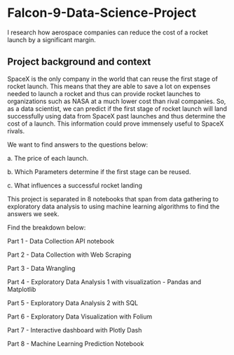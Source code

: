 # Falcon-9-Data-Science-Project
I research how aerospace companies can reduce the cost of a rocket launch by a significant margin. 

## Project background and context
SpaceX is the only company in the world that can reuse the first stage of rocket launch. This means that they are able to save a lot on expenses needed to launch a rocket and
thus can provide rocket launches to organizations such as NASA at a much lower cost than rival companies. So, as a data scientist, we can predict if the first stage of rocket launch will land successfully using data from SpaceX past launches and thus determine the cost of a launch. This information could prove immensely useful to SpaceX rivals.

We want to find answers to the questions below:

  a. The price of each launch.
 
  b. Which Parameters determine if the first stage can be reused.
 
  c. What influences a successful rocket landing

This project is separated in 8 notebooks that span from data gathering to exploratory data analysis to using machine learning algorithms to find the answers we seek.

Find the breakdown below:

 Part 1 - Data Collection API notebook

 Part 2 - Data Collection with Web Scraping

 Part 3 - Data Wrangling

 Part 4 - Exploratory Data Analysis 1 with visualization - Pandas and Matplotlib

 Part 5 - Exploratory Data Analysis 2 with SQL

 Part 6 - Exploratory Data Visualization with Folium

 Part 7 - Interactive dashboard with Plotly Dash

 Part 8 - Machine Learning Prediction Notebook
